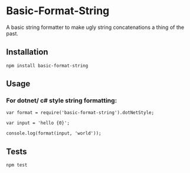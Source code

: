 Basic-Format-String
===================

A basic string formatter to make ugly string concatenations a thing of the past.

## Installation
  
    npm install basic-format-string

## Usage

### For dotnet/ c# style string formatting:

    var format = require('basic-format-string').dotNetStyle;

    var input = 'hello {0}';

    console.log(format(input, 'world'));

## Tests

    npm test

